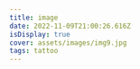 ```yaml
---
title: image
date: 2022-11-09T21:00:26.616Z
isDisplay: true
cover: assets/images/img9.jpg
tags: tattoo
---
```

